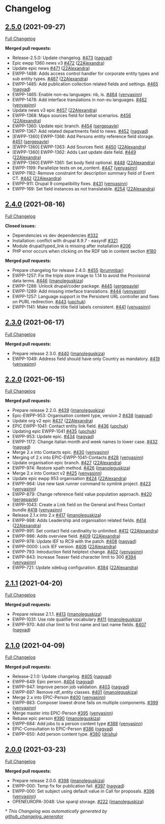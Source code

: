 # Changelog

## [2.5.0](https://github.com/openeuropa/oe_content/tree/2.5.0) (2021-09-27)

[Full Changelog](https://github.com/openeuropa/oe_content/compare/2.4.0...2.5.0)

**Merged pull requests:**

- Release-2.5.0: Update changelog. [\#473](https://github.com/openeuropa/oe_content/pull/473) ([nagyad](https://github.com/nagyad))
- Epic ewpp 1360 news v3 [\#472](https://github.com/openeuropa/oe_content/pull/472) ([22Alexandra](https://github.com/22Alexandra))
- Update epic news [\#471](https://github.com/openeuropa/oe_content/pull/471) ([22Alexandra](https://github.com/22Alexandra))
- EWPP-1488: Adds access control handler for corporate entity types and sub entity types. [\#467](https://github.com/openeuropa/oe_content/pull/467) ([22Alexandra](https://github.com/22Alexandra))
- EWPP-1485: Add publication collection related fields and settings. [\#465](https://github.com/openeuropa/oe_content/pull/465) ([nagyad](https://github.com/nagyad))
- EWPP-1465: Enable non-eu languages: nb, is. [\#464](https://github.com/openeuropa/oe_content/pull/464) ([yenyasinn](https://github.com/yenyasinn))
- EWPP-1478: Add interface translations in non-eu languages. [\#462](https://github.com/openeuropa/oe_content/pull/462) ([yenyasinn](https://github.com/yenyasinn))
- Update news v3 epic [\#457](https://github.com/openeuropa/oe_content/pull/457) ([22Alexandra](https://github.com/22Alexandra))
- EWPP-1368: Maps sources field for behat scenarios. [\#456](https://github.com/openeuropa/oe_content/pull/456) ([22Alexandra](https://github.com/22Alexandra))
- EWPP-1360: Update epic branch. [\#454](https://github.com/openeuropa/oe_content/pull/454) ([sergepavle](https://github.com/sergepavle))
- EWPP-1367: Add related departments field to news. [\#452](https://github.com/openeuropa/oe_content/pull/452) ([nagyad](https://github.com/nagyad))
- \[EWPP-1360\] EWPP-1366: Add Persons entity reference field storage. [\#451](https://github.com/openeuropa/oe_content/pull/451) ([sergepavle](https://github.com/sergepavle))
- \[EWPP-1360\] EWPP-1363: Add Sources field. [\#450](https://github.com/openeuropa/oe_content/pull/450) ([22Alexandra](https://github.com/22Alexandra))
- \[EWPP-1360\] EWPP-1362: Adds Last update date field. [\#449](https://github.com/openeuropa/oe_content/pull/449) ([22Alexandra](https://github.com/22Alexandra))
- \[EWPP-1360\] EWPP-1361: Set body field optional. [\#448](https://github.com/openeuropa/oe_content/pull/448) ([22Alexandra](https://github.com/22Alexandra))
- EWPP-1199: Parallelize tests on oe\_content. [\#447](https://github.com/openeuropa/oe_content/pull/447) ([yenyasinn](https://github.com/yenyasinn))
- EWPP-1162: Remove constraint for description summary field of Event CT. [\#442](https://github.com/openeuropa/oe_content/pull/442) ([22Alexandra](https://github.com/22Alexandra))
- EWPP-911: Drupal 9 compatibility fixes. [\#431](https://github.com/openeuropa/oe_content/pull/431) ([yenyasinn](https://github.com/yenyasinn))
- EWPP-169: Set field instances as not translatable. [\#254](https://github.com/openeuropa/oe_content/pull/254) ([22Alexandra](https://github.com/22Alexandra))

## [2.4.0](https://github.com/openeuropa/oe_content/tree/2.4.0) (2021-08-16)

[Full Changelog](https://github.com/openeuropa/oe_content/compare/2.3.0...2.4.0)

**Closed issues:**

- Dependencies vs dev dependencies [\#332](https://github.com/openeuropa/oe_content/issues/332)
- Installation: conflict with drupal 8.9.7  - easyrdf [\#321](https://github.com/openeuropa/oe_content/issues/321)
- Module drupal/typed\_link is missing after installation [\#206](https://github.com/openeuropa/oe_content/issues/206)
- PHP error occurs when clicking on the RDF tab in content section [\#180](https://github.com/openeuropa/oe_content/issues/180)

**Merged pull requests:**

- Prepare changelog for release 2.4.0. [\#455](https://github.com/openeuropa/oe_content/pull/455) ([brummbar](https://github.com/brummbar))
- EWPP-1257: Fix the triple store image to 1.14 to avoid the Provisional data terms. [\#446](https://github.com/openeuropa/oe_content/pull/446) ([imanoleguskiza](https://github.com/imanoleguskiza))
- EWPP-1288: Unlock drupal/coder package. [\#445](https://github.com/openeuropa/oe_content/pull/445) ([sergepavle](https://github.com/sergepavle))
- EWPP-1289: Add missing interface translations. [\#444](https://github.com/openeuropa/oe_content/pull/444) ([yenyasinn](https://github.com/yenyasinn))
- EWPP-1257: Language support in the Persistent URL controller and fixes on PURL redirection. [\#443](https://github.com/openeuropa/oe_content/pull/443) ([upchuk](https://github.com/upchuk))
- EWPP-1141: Make node title field labels consistent. [\#441](https://github.com/openeuropa/oe_content/pull/441) ([yenyasinn](https://github.com/yenyasinn))

## [2.3.0](https://github.com/openeuropa/oe_content/tree/2.3.0) (2021-06-17)
[Full Changelog](https://github.com/openeuropa/oe_content/compare/2.2.0...2.3.0)

**Merged pull requests:**

- Prepare release 2.3.0. [\#440](https://github.com/openeuropa/oe_content/pull/440) ([imanoleguskiza](https://github.com/imanoleguskiza))
- EWPP-1049: Address field should have only Country as mandatory. [\#419](https://github.com/openeuropa/oe_content/pull/419) ([yenyasinn](https://github.com/yenyasinn))

## [2.2.0](https://github.com/openeuropa/oe_content/tree/2.2.0) (2021-06-15)

[Full Changelog](https://github.com/openeuropa/oe_content/compare/2.1.1...2.2.0)

**Merged pull requests:**

- Prepare release 2.2.0. [\#439](https://github.com/openeuropa/oe_content/pull/439) ([imanoleguskiza](https://github.com/imanoleguskiza))
- Epic-EWPP-953: Organisation content type, version 2 [\#438](https://github.com/openeuropa/oe_content/pull/438) ([nagyad](https://github.com/nagyad))
- Update org v2 epic [\#437](https://github.com/openeuropa/oe_content/pull/437) ([22Alexandra](https://github.com/22Alexandra))
- EPIC EWPP-1041: Contact entity link field. [\#436](https://github.com/openeuropa/oe_content/pull/436) ([upchuk](https://github.com/upchuk))
- Updating epic EWPP-1041 [\#435](https://github.com/openeuropa/oe_content/pull/435) ([upchuk](https://github.com/upchuk))
- EWPP-953: Update epic. [\#434](https://github.com/openeuropa/oe_content/pull/434) ([nagyad](https://github.com/nagyad))
- EWPP-1172: Change italian month and week names to lower case. [\#432](https://github.com/openeuropa/oe_content/pull/432) ([nagyad](https://github.com/nagyad))
- Merge 2.x into Contacts epic. [\#430](https://github.com/openeuropa/oe_content/pull/430) ([yenyasinn](https://github.com/yenyasinn))
- Merging of 2.x into EPIC-EWPP-1041-Contacts [\#428](https://github.com/openeuropa/oe_content/pull/428) ([yenyasinn](https://github.com/yenyasinn))
- Update organisation epic branch. [\#427](https://github.com/openeuropa/oe_content/pull/427) ([22Alexandra](https://github.com/22Alexandra))
- EWPP-974: Restore xpath method. [\#426](https://github.com/openeuropa/oe_content/pull/426) ([imanoleguskiza](https://github.com/imanoleguskiza))
- Merge 2.x into Contact v2 [\#425](https://github.com/openeuropa/oe_content/pull/425) ([yenyasinn](https://github.com/yenyasinn))
- Update epic ewpp 953 organisation [\#424](https://github.com/openeuropa/oe_content/pull/424) ([22Alexandra](https://github.com/22Alexandra))
- EWPP-964: Use new task runner command to symlink project. [\#423](https://github.com/openeuropa/oe_content/pull/423) ([yenyasinn](https://github.com/yenyasinn))
- EWPP-879: Change reference field value population approach. [\#420](https://github.com/openeuropa/oe_content/pull/420) ([sergepavle](https://github.com/sergepavle))
- EWPP-1043: Create a Link field on the General and Press Contact bundle [\#418](https://github.com/openeuropa/oe_content/pull/418) ([yenyasinn](https://github.com/yenyasinn))
- Release 2.1.x into 2.x [\#417](https://github.com/openeuropa/oe_content/pull/417) ([imanoleguskiza](https://github.com/imanoleguskiza))
- EWPP-988: Adds Leadership and organisation related fields. [\#414](https://github.com/openeuropa/oe_content/pull/414) ([22Alexandra](https://github.com/22Alexandra))
- EWPP-991: Set contact field cardinality to unlimited. [\#412](https://github.com/openeuropa/oe_content/pull/412) ([22Alexandra](https://github.com/22Alexandra))
- EWPP-986: Adds overview field. [\#409](https://github.com/openeuropa/oe_content/pull/409) ([22Alexandra](https://github.com/22Alexandra))
- EWPP-978: Update IEF to RC9 with the patch. [\#408](https://github.com/openeuropa/oe_content/pull/408) ([nagyad](https://github.com/nagyad))
- EWPP-0000: Lock IEF version. [\#406](https://github.com/openeuropa/oe_content/pull/406) ([22Alexandra](https://github.com/22Alexandra))
- EWPP-793: Introduction field helptext change. [\#402](https://github.com/openeuropa/oe_content/pull/402) ([yenyasinn](https://github.com/yenyasinn))
- EWPP-843: Increase Teaser field character limit to 300 [\#394](https://github.com/openeuropa/oe_content/pull/394) ([yenyasinn](https://github.com/yenyasinn))
- EWPP-721: Update xdebug configuration. [\#384](https://github.com/openeuropa/oe_content/pull/384) ([22Alexandra](https://github.com/22Alexandra))

## [2.1.1](https://github.com/openeuropa/oe_content/tree/2.1.1) (2021-04-20)

[Full Changelog](https://github.com/openeuropa/oe_content/compare/2.1.0...2.1.1)

**Merged pull requests:**

- Prepare release 2.1.1. [\#413](https://github.com/openeuropa/oe_content/pull/413) ([imanoleguskiza](https://github.com/imanoleguskiza))
- EWPP-1031: Use role qualifier vocabulary [\#411](https://github.com/openeuropa/oe_content/pull/411) ([imanoleguskiza](https://github.com/imanoleguskiza))
- EWPP-970: Add char limit to first name and last name fields. [\#407](https://github.com/openeuropa/oe_content/pull/407) ([nagyad](https://github.com/nagyad))

## [2.1.0](https://github.com/openeuropa/oe_content/tree/2.1.0) (2021-04-09)

[Full Changelog](https://github.com/openeuropa/oe_content/compare/2.0.0...2.1.0)

**Merged pull requests:**

- Release-2.1.0: Update changelog. [\#405](https://github.com/openeuropa/oe_content/pull/405) ([nagyad](https://github.com/nagyad))
- EWPP-649: Epic person. [\#404](https://github.com/openeuropa/oe_content/pull/404) ([nagyad](https://github.com/nagyad))
- EWPP-947:  Improve person job validation. [\#403](https://github.com/openeuropa/oe_content/pull/403) ([nagyad](https://github.com/nagyad))
- EWPP-697: Remove rdf\_entity classes. [\#401](https://github.com/openeuropa/oe_content/pull/401) ([imanoleguskiza](https://github.com/imanoleguskiza))
- Merge 2.x into EPIC-Person [\#400](https://github.com/openeuropa/oe_content/pull/400) ([yenyasinn](https://github.com/yenyasinn))
- EWPP-883: Composer lowest drone fails on multiple components. [\#399](https://github.com/openeuropa/oe_content/pull/399) ([yenyasinn](https://github.com/yenyasinn))
- Merge master into EPIC-Person [\#395](https://github.com/openeuropa/oe_content/pull/395) ([yenyasinn](https://github.com/yenyasinn))
- Rebase epic person [\#390](https://github.com/openeuropa/oe_content/pull/390) ([imanoleguskiza](https://github.com/imanoleguskiza))
- EWPP-684: Add jobs to a person content type [\#388](https://github.com/openeuropa/oe_content/pull/388) ([yenyasinn](https://github.com/yenyasinn))
- EPIC-Consultation to EPIC-Person [\#386](https://github.com/openeuropa/oe_content/pull/386) ([nagyad](https://github.com/nagyad))
- EWPP-650: Add person content type. [\#380](https://github.com/openeuropa/oe_content/pull/380) ([drishu](https://github.com/drishu))

## [2.0.0](https://github.com/openeuropa/oe_content/tree/2.0.0) (2021-03-23)

[Full Changelog](https://github.com/openeuropa/oe_content/compare/1.14.0...2.0.0)

**Merged pull requests:**

- Prepare release 2.0.0. [\#398](https://github.com/openeuropa/oe_content/pull/398) ([imanoleguskiza](https://github.com/imanoleguskiza))
- EWPP-000: Temp fix for publication fail. [\#397](https://github.com/openeuropa/oe_content/pull/397) ([nagyad](https://github.com/nagyad))
- EWPP-000: Set subject using default value in Call for proposals. [\#396](https://github.com/openeuropa/oe_content/pull/396) ([yenyasinn](https://github.com/yenyasinn))
- OPENEUROPA-3048: Use sparql storage. [\#222](https://github.com/openeuropa/oe_content/pull/222) ([imanoleguskiza](https://github.com/imanoleguskiza))



\* *This Changelog was automatically generated by [github_changelog_generator](https://github.com/github-changelog-generator/github-changelog-generator)*
